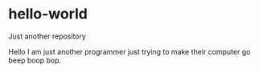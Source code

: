 # hello-world
Just another repository


Hello I am just another programmer just trying to make their computer go beep boop bop.
